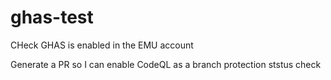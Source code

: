 # ghas-test
CHeck GHAS is enabled in the EMU account

Generate a PR so I can enable CodeQL as a branch protection ststus check
